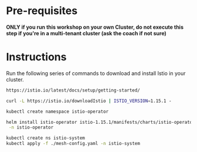 # Pre-requisites

**ONLY if you run this workshop on your own Cluster, do not execute this step if you're in a multi-tenant cluster (ask the coach if not sure)**

# Instructions

Run the following series of commands to download and install Istio in your cluster.

```bash
https://istio.io/latest/docs/setup/getting-started/

curl -L https://istio.io/downloadIstio | ISTIO_VERSION=1.15.1 -

kubectl create namespace istio-operator

helm install istio-operator istio-1.15.1/manifests/charts/istio-operator \
 -n istio-operator

kubectl create ns istio-system
kubectl apply -f ./mesh-config.yaml -n istio-system
```
